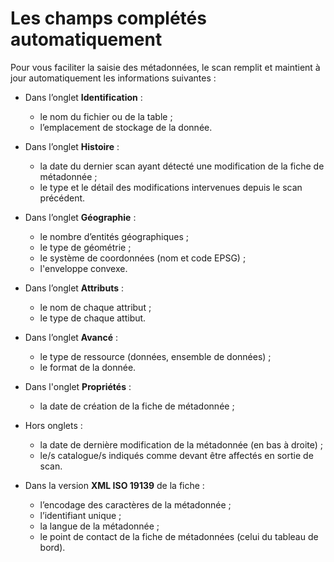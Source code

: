 # Les champs complétés automatiquement

Pour vous faciliter la saisie des métadonnées, le scan remplit et maintient à jour automatiquement les informations suivantes :

* Dans l’onglet **Identification** :

    * le nom du fichier ou de la table ;
    * l’emplacement de stockage de la donnée.

* Dans l’onglet **Histoire** :

    * la date du dernier scan ayant détecté une modification de la fiche de métadonnée ;
    * le type et le détail des modifications intervenues depuis le scan précédent.

* Dans l’onglet **Géographie** :

    * le nombre d’entités géographiques ;
    * le type de géométrie ;
    * le système de coordonnées (nom et code EPSG) ;
    * l&apos;enveloppe convexe.

* Dans l’onglet **Attributs** :

    * le nom de chaque attribut ;
    * le type de chaque attibut.

* Dans l’onglet **Avancé** :

    * le type de ressource (données, ensemble de données) ;
    * le format de la donnée.

* Dans l&apos;onglet **Propriétés** :

    * la date de création de la fiche de métadonnée ;

* Hors onglets :

    * la date de dernière modification de la métadonnée (en bas à droite) ;
    * le/s catalogue/s indiqués comme devant être affectés en sortie de scan.

* Dans la version **XML ISO 19139** de la fiche :

    * l’encodage des caractères de la métadonnée ;
    * l’identifiant unique ;
    * la langue de la métadonnée ;
    * le point de contact de la fiche de métadonnées (celui du tableau de bord).
